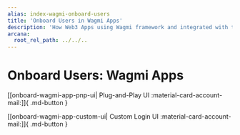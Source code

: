 ```yaml
---
alias: index-wagmi-onboard-users
title: 'Onboard Users in Wagmi Apps'
description: 'How Web3 Apps using Wagmi framework and integrated with the Arcana Auth SDK can onboard users via plug-and-play or custom login UI options.'
arcana:
  root_rel_path: ../../..
---
```


# Onboard Users: Wagmi Apps

[[onboard-wagmi-app-pnp-ui| Plug-and-Play UI  :material-card-account-mail:]]{ .md-button }

[[onboard-wagmi-app-custom-ui| Custom Login UI :material-card-account-mail:]]{ .md-button }